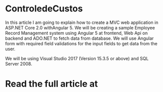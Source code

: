 # ControledeCustos
In this article I am going to explain how to create a MVC web application in ASP.NET Core 2.0 withAngular 5. We will be creating a sample Employee Record Management system using Angular 5 at frontend, Web Api on backend and ADO.NET to fetch data from database. We will use Angular form with required field validations for the input fields to get data from the user.

We will be using Visual Studio 2017 (Version 15.3.5 or above) and SQL Server 2008.
# Read the full article at

